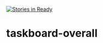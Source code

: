 [![Stories in Ready](https://badge.waffle.io/Twenty10/taskboard-overall.png?label=ready&title=Ready)](https://waffle.io/Twenty10/taskboard-overall)
# taskboard-overall
